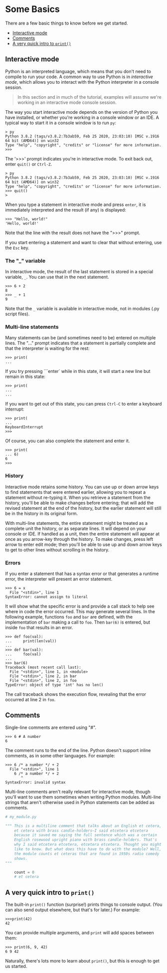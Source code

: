 # Some Basics

There are a few basic things to know before we get started.

* [Interactive mode](#interactive-mode)
* [Comments](#comments)
* [A very quick intro to ```print()```](#a-very-quick-intro-to-```print()```)

## Interactive mode

Python is an interpreted language, which means that you don't need to compile to run your code. A common way to use Python is in _interactive mode_, which allows you to interact with the Python interpreter in a console session.

>In this section and in much of the tutorial, examples will assume we're working in an interactive mode console session.

The way you start interactive mode depends on the version of Python you have installed, or whether you're working in a console window or an IDE. A typical way to start it in a console window is to run ```py```:

```foo
> py
Python 3.8.2 (tags/v3.8.2:7b3ab59, Feb 25 2020, 23:03:10) [MSC v.1916 64 bit (AMD64)] on win32
Type "help", "copyright", "credits" or "license" for more information.
>>>
```

The '>>>' prompt indicates you're in interactive mode. To exit back out, enter ```quit()``` or ```Ctrl-Z```.

```foo
> py
Python 3.8.2 (tags/v3.8.2:7b3ab59, Feb 25 2020, 23:03:10) [MSC v.1916 64 bit (AMD64)] on win32
Type "help", "copyright", "credits" or "license" for more information.
>>> quit()
>
```

When you type a statement in interactive mode and press ```enter```, it is immediately interpreted and the result (if any) is displayed:

```foo
>>> "Hello, world!"
'Hello, world!'
```

Note that the line with the result does not have the ">>>" prompt.

If you start entering a statement and want to clear that without entering, use the ```Esc``` key.

### The "\_" variable

In interactive mode, the result of the last statement is stored in a special variable, ```_```. You can use that in the next statement.

```foo
>>> 6 + 2
8
>>> _ + 1
9
```

Note that the ```_``` variable is available in interactive mode, not in modules (.py script files).

### Multi-line statements

Many statements can be (and sometimes need to be) entered on multiple lines. The "..." prompt indicates that a statement is partially complete and that the interpreter is waiting for the rest:

```foo
>>> print(
...
```

If you try pressing ```enter` while in this state, it will start a new line but remain in this state:

```foo
>>> print(
...
...
```

If you want to get out of this state, you can press ```Ctrl-C``` to enter a keyboard interrupt:

```foo
>>> print(
...
KeyboardInterrupt
>>>
```

Of course, you can also complete the statement and enter it.

```foo
>>> print(
... 6)
6
>>>
```

### History

Interactive mode retains some history. You can use up or down arrow keys to find statements that were entered earlier, allowing you to repeat a statement without re-typing it. When you retrieve a statement from the history, you'll be able to make changes before entering; that will add the revised statement at the end of the history, but the earlier statement will still be in the history in its original form.

With multi-line statements, the entire statement might be treated as a complete unit the history, or as separate lines. It will depend on your console or IDE. If handled as a unit, then the entire statement will appear at once as you arrow-key through the history. To make changes, press left arrow to enter edit mode; then you'll be able to use up and down arrow keys to get to other lines without scrolling in the history.

### Errors

If you enter a statement that has a syntax error or that generates a runtime error, the interpreter will present an error statement.

```foo
>>> 6 = x
  File "<stdin>", line 1
SyntaxError: cannot assign to literal
```

It will show what the specific error is and provide a call stack to help see where in code the error occurred. This may generate several lines. In the following example, functions ```foo``` and ```bar``` are defined, with the implementation of ```bar``` making a call to ```foo```. Then ```bar(6)``` is entered, but inside ```foo``` that results in an error.

```foo
>>> def foo(val):
...     print(len(val))
...
>>> def bar(val):
...     foo(val)
...
>>> bar(6)
Traceback (most recent call last):
  File "<stdin>", line 1, in <module>
  File "<stdin>", line 2, in bar
  File "<stdin>", line 2, in foo
TypeError: object of type 'int' has no len()
```

The call traceback shows the execution flow, revealing that the error occurred at line 2 in ```foo```.

## Comments

Single-line comments are entered using "#".

```foo
>>> 6 # A number
6
```

The comment runs to the end of the line. Python doesn't support inline comments, as in some other languages. For example:

```foo
>>> 6 /* a number */ + 2
  File "<stdin>", line 1
    6 /* a number */ + 2
       ^
SyntaxError: invalid syntax
```

Multi-line comments aren't really relevant for interactive mode, though you'll want to use them sometimes when writing Python modules. Multi-line strings that aren't otherwise used in Python statements can be added as comments.

```python
# my_module.py

""" This is a multiline comment that talks about an English et cetera,
    et cetera with brass candle-holders—I said etcetera etcetera
    because it saved me saying the full sentence which was a certain
    English rosewood upright piano with brass candle-holders. That's
    why I said etcetera etcetera, etcetera etcetera. Thought you might
    like to know. But what does this have to do with the module? Well,
    the module counts et ceteras that are found in 1950s radio comedy
    shows.
"""

    count = 0
    # et cetera
```

## A very quick intro to ```print()```

The built-in ```print()``` function (surprise!) prints things to console output. (You can also send output elsewhere, but that's for later.) For example:

```foo
>>>print(42)
42
```

You can provide multiple arguments, and ```print``` will add spaces between them:

```foo
>>> print(6, 9, 42)
6 9 42
```

Naturally, there's lots more to learn about ```print()```, but this is enough to get us started.
